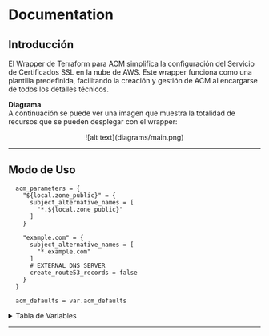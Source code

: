 # Documentation

## Introducción

El Wrapper de Terraform para ACM simplifica la configuración del Servicio de Certificados SSL en la nube de AWS. Este wrapper funciona como una plantilla predefinida, facilitando la creación y gestión de ACM al encargarse de todos los detalles técnicos.

**Diagrama** <br/>
A continuación se puede ver una imagen que muestra la totalidad de recursos que se pueden desplegar con el wrapper:

<center>![alt text](diagrams/main.png)</center>

---

## Modo de Uso
```hcl
  acm_parameters = {
    "${local.zone_public}" = {
      subject_alternative_names = [
        "*.${local.zone_public}"
      ]
    }

    "example.com" = {
      subject_alternative_names = [
        "*.example.com"
      ]
      # EXTERNAL DNS SERVER
      create_route53_records = false
    }
  }

  acm_defaults = var.acm_defaults
```
<details>
<summary>Tabla de Variables</summary>

| Variable       | Variable Description                        | Type  | Default | Alternatives |
|----------------|---------------------------------------------|-------|---------|--------------|
| acm_parameters | Acm parameteres to configure acm module     | `any` | `{}`    |              |
| acm_defaults   | Acm parameteres to configure acm module     | `any` | `{}`    |              |

</details>

---

